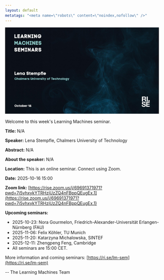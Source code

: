 ```yaml
---
layout: default
metatags: "<meta name=\"robots\" content=\"noindex,nofollow\" />"
---
```

<img src="/lm/2025-10-16-youtube-thumbnail-lena-stempfle.jpg" />
 
Welcome to this week's Learning Machines seminar.

**Title:** N/A

**Speaker:** Lena Stempfle, Chalmers University of Technology

**Abstract:** N/A

**About the speaker:** N/A

**Location:** This is an online seminar. Connect using Zoom.

**Date:** 2025-10-16 15:00

**Zoom link:** [https://rise.zoom.us/j/69691371971?pwd=7i5vhxykYTRHzjUzZQ4nFBppQEugEx.1](https://rise.zoom.us/j/69691371971?pwd=7i5vhxykYTRHzjUzZQ4nFBppQEugEx.1)

**Upcoming seminars:**

* 2025-10-23: Nora Gourmelon, Friedrich-Alexander-Universität Erlangen-Nürnberg (FAU)
* 2025-11-06: Felix Köhler, TU Munich
* 2025-11-20: Katarzyna Michalowska, SINTEF
* 2025-12-11: Zhengpeng Feng, Cambridge
* All seminars are 15:00 CET.

More information and coming seminars: [https://ri.se/lm-sem](https://ri.se/lm-sem)

-- The Learning Machines Team

